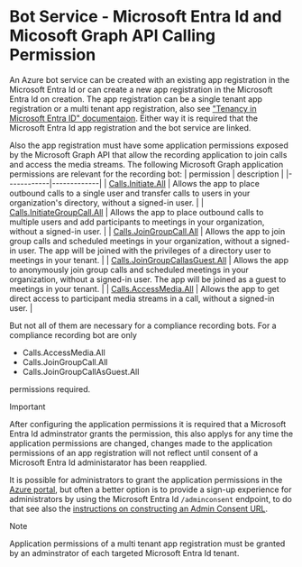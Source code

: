# Bot Service - Microsoft Entra Id and Micosoft Graph API Calling Permission

An Azure bot service can be created with an existing app registration in the Microsoft Entra Id or can create a new app registration in the Microsoft Entra Id on creation. The app registration can be a single tenant app registration or a multi tenant app registration, also see ["Tenancy in Microsoft Entra ID" documentaion](https://learn.microsoft.com/en-us/entra/identity-platform/single-and-multi-tenant-apps). Either way it is required that the Microsoft Entra Id app registration and the bot service are linked.

Also the app registration must have some application permissions exposed by the Microsoft Graph API that allow the recording application to join calls and access the media streams. The following Microsoft Graph application permissions are relevant for the recording bot:
| permission | description |
|------------|-------------|
| [Calls.Initiate.All](https://learn.microsoft.com/en-us/graph/permissions-reference#callsinitiateall) | Allows the app to place outbound calls to a single user and transfer calls to users in your organization's directory, without a signed-in user. |
| [Calls.InitiateGroupCall.All](https://learn.microsoft.com/en-us/graph/permissions-reference#callsinitiategroupcallall) | Allows the app to place outbound calls to multiple users and add participants to meetings in your organization, without a signed-in user. |
| [Calls.JoinGroupCall.All](https://learn.microsoft.com/en-us/graph/permissions-reference#callsjoingroupcallall) | Allows the app to join group calls and scheduled meetings in your organization, without a signed-in user. The app will be joined with the privileges of a directory user to meetings in your tenant. |
| [Calls.JoinGroupCallasGuest.All](https://learn.microsoft.com/en-us/graph/permissions-reference#callsjoingroupcallasguestall) | Allows the app to anonymously join group calls and scheduled meetings in your organization, without a signed-in user. The app will be joined as a guest to meetings in your tenant. |
| [Calls.AccessMedia.All](https://learn.microsoft.com/en-us/graph/permissions-reference#callsaccessmediaall) | Allows the app to get direct access to participant media streams in a call, without a signed-in user. |

But not all of them are necessary for a compliance recording bots. For a compliance recording bot are only

- Calls.AccessMedia.All
- Calls.JoinGroupCall.All
- Calls.JoinGroupCallAsGuest.All

permissions required.

> [!IMPORTANT]  
> After configuring the application permissions it is required that a Microsoft Entra Id adminstrator grants the permission, this also applys for any time the application permissions are changed, changes made to the application permissions of an app registration will not reflect until consent of a Microsoft Entra Id administarator has been reapplied.

It is possible for administrators to grant the application permissions in the [Azure portal](https://portal.azure.com), but often a better option is to provide a sign-up experience for administrators by using the Microsoft Entra Id `/adminconsent` endpoint, to do that see also the [instructions on constructing an Admin Consent URL](https://learn.microsoft.com/en-us/entra/identity-platform/v2-admin-consent).

> [!Note]  
> Application permissions of a multi tenant app registration must be granted by an adminstrator of each targeted Microsoft Entra Id tenant.
